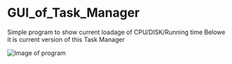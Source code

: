# GUI_of_Task_Manager
Simple program to show current loadage of CPU/DISK/Running time
Belowe it is current version of this Task Manager


![Image of program](https://imgur.com/a/OPWV9QB)
